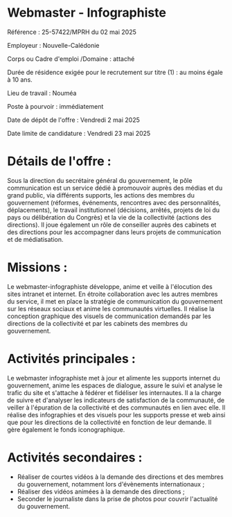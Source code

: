 # Webmaster - Infographiste

Référence : 25-57422/MPRH du 02 mai 2025

Employeur : Nouvelle-Calédonie

Corps ou Cadre d'emploi /Domaine : attaché

Durée de résidence exigée pour le recrutement sur titre (1) : au moins égale à 10 ans.

Lieu de travail : Nouméa

Poste à pourvoir : immédiatement

Date de dépôt de l'offre : Vendredi 2 mai 2025

Date limite de candidature : Vendredi 23 mai 2025

# Détails de l'offre :

Sous la direction du secrétaire général du gouvernement, le pôle communication est un service dédié à promouvoir auprès des médias et du grand public, via différents supports, les actions des membres du gouvernement (réformes, événements, rencontres avec des personnalités, déplacements), le travail institutionnel (décisions, arrêtés, projets de loi du pays ou délibération du Congrès) et la vie de la collectivité (actions des directions). Il joue également un rôle de conseiller auprès des cabinets et des directions pour les accompagner dans leurs projets de communication et de médiatisation.

# Missions :

Le webmaster-infographiste développe, anime et veille à l'élocution des sites intranet et internet. En étroite collaboration avec les autres membres du service, il met en place la stratégie de communication du gouvernement sur les réseaux sociaux et anime les communautés virtuelles. Il réalise la conception graphique des visuels de communication demandés par les directions de la collectivité et par les cabinets des membres du gouvernement.

# Activités principales :

Le webmaster infographiste met à jour et alimente les supports internet du gouvernement, anime les espaces de dialogue, assure le suivi et analyse le trafic du site et s'attache à fédérer et fidéliser les internautes. Il a la charge de suivre et d'analyser les indicateurs de satisfaction de la communauté, de veiller à l'épuration de la collectivité et des communautés en lien avec elle. Il réalise des infographies et des visuels pour les supports presse et web ainsi que pour les directions de la collectivité en fonction de leur demande. Il gère également le fonds iconographique.

# Activités secondaires :

- Réaliser de courtes vidéos à la demande des directions et des membres du gouvernement, notamment lors d'évènements internationaux ;
- Réaliser des vidéos animées à la demande des directions ;
- Seconder le journaliste dans la prise de photos pour couvrir l'actualité du gouvernement.